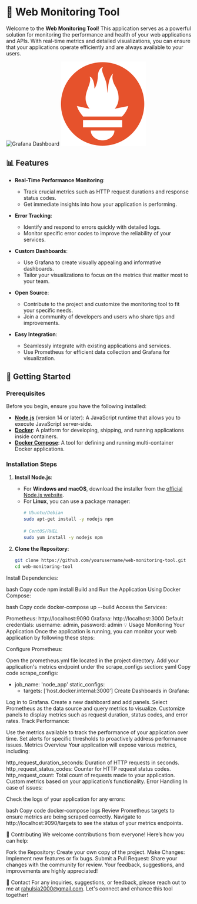# 🚀 Web Monitoring Tool

Welcome to the **Web Monitoring Tool**! This application serves as a powerful solution for monitoring the performance and health of your web applications and APIs. With real-time metrics and detailed visualizations, you can ensure that your applications operate efficiently and are always available to your users.

![Grafana Dashboard](https://grafana.com/static/img/menu/grafana2.svg) <!-- Grafana Image -->
![Prometheus](https://github.com/prometheus/prometheus/raw/main/documentation/images/prometheus-logo.svg) <!-- Prometheus Image -->

## 📊 Features

- **Real-Time Performance Monitoring**: 
  - Track crucial metrics such as HTTP request durations and response status codes. 
  - Get immediate insights into how your application is performing.

- **Error Tracking**: 
  - Identify and respond to errors quickly with detailed logs.
  - Monitor specific error codes to improve the reliability of your services.

- **Custom Dashboards**: 
  - Use Grafana to create visually appealing and informative dashboards. 
  - Tailor your visualizations to focus on the metrics that matter most to your team.

- **Open Source**: 
  - Contribute to the project and customize the monitoring tool to fit your specific needs.
  - Join a community of developers and users who share tips and improvements.

- **Easy Integration**: 
  - Seamlessly integrate with existing applications and services.
  - Use Prometheus for efficient data collection and Grafana for visualization.

## 🔧 Getting Started

### Prerequisites

Before you begin, ensure you have the following installed:

- **[Node.js](https://nodejs.org/en/download/)** (version 14 or later): A JavaScript runtime that allows you to execute JavaScript server-side.
- **[Docker](https://www.docker.com/get-started)**: A platform for developing, shipping, and running applications inside containers.
- **[Docker Compose](https://docs.docker.com/compose/install/)**: A tool for defining and running multi-container Docker applications.

### Installation Steps

1. **Install Node.js**:
   - For **Windows and macOS**, download the installer from the [official Node.js website](https://nodejs.org/en/download/).
   - For **Linux**, you can use a package manager:
     ```bash
     # Ubuntu/Debian
     sudo apt-get install -y nodejs npm

     # CentOS/RHEL
     sudo yum install -y nodejs npm
     ```

2. **Clone the Repository**:
   ```bash
   git clone https://github.com/yourusername/web-monitoring-tool.git
   cd web-monitoring-tool
Install Dependencies:

bash
Copy code
npm install
Build and Run the Application Using Docker Compose:

bash
Copy code
docker-compose up --build
Access the Services:

Prometheus: http://localhost:9090
Grafana: http://localhost:3000
Default credentials: username: admin, password: admin
💡 Usage
Monitoring Your Application
Once the application is running, you can monitor your web application by following these steps:

Configure Prometheus:

Open the prometheus.yml file located in the project directory.
Add your application's metrics endpoint under the scrape_configs section:
yaml
Copy code
scrape_configs:
  - job_name: 'node_app'
    static_configs:
      - targets: ['host.docker.internal:3000']
Create Dashboards in Grafana:

Log in to Grafana.
Create a new dashboard and add panels.
Select Prometheus as the data source and query metrics to visualize.
Customize panels to display metrics such as request duration, status codes, and error rates.
Track Performance:

Use the metrics available to track the performance of your application over time.
Set alerts for specific thresholds to proactively address performance issues.
Metrics Overview
Your application will expose various metrics, including:

http_request_duration_seconds: Duration of HTTP requests in seconds.
http_request_status_codes: Counter for HTTP request status codes.
http_request_count: Total count of requests made to your application.
Custom metrics based on your application’s functionality.
Error Handling
In case of issues:

Check the logs of your application for any errors:

bash
Copy code
docker-compose logs
Review Prometheus targets to ensure metrics are being scraped correctly. Navigate to http://localhost:9090/targets to see the status of your metrics endpoints.

🤝 Contributing
We welcome contributions from everyone! Here’s how you can help:

Fork the Repository: Create your own copy of the project.
Make Changes: Implement new features or fix bugs.
Submit a Pull Request: Share your changes with the community for review.
Your feedback, suggestions, and improvements are highly appreciated!

📧 Contact
For any inquiries, suggestions, or feedback, please reach out to me at rahulsia2000@gmail.com. Let's connect and enhance this tool together!
